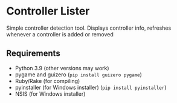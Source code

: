 # Controller Lister

Simple controller detection tool. Displays controller info, refreshes whenever a controller is added or removed

## Requirements

* Python 3.9 (other versions may work)
* pygame and guizero (`pip install guizero pygame`)
* Ruby/Rake (for compiling)
* pyinstaller (for Windows installer) (`pip install pyinstaller`)
* NSIS (for Windows installer)
